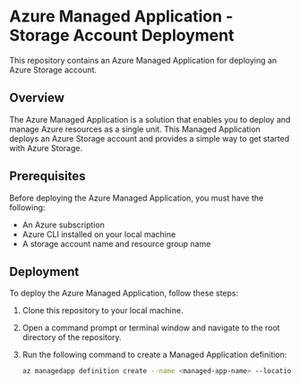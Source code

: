 # Azure Managed Application - Storage Account Deployment

This repository contains an Azure Managed Application for deploying an Azure Storage account.

## Overview

The Azure Managed Application is a solution that enables you to deploy and manage Azure resources as a single unit. This Managed Application deploys an Azure Storage account and provides a simple way to get started with Azure Storage.

## Prerequisites

Before deploying the Azure Managed Application, you must have the following:

- An Azure subscription
- Azure CLI installed on your local machine
- A storage account name and resource group name

## Deployment

To deploy the Azure Managed Application, follow these steps:

1. Clone this repository to your local machine.
2. Open a command prompt or terminal window and navigate to the root directory of the repository.
3. Run the following command to create a Managed Application definition:

   ```bash
   az managedapp definition create --name <managed-app-name> --location <location> --resource-group <resource-group-name> --lock-level ReadOnly --display-name <display-name> --description <description> --authorizations <authorizations> --package-file-uri <package-file-uri>
   ```
